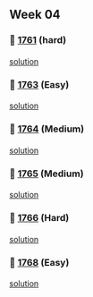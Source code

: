 ## Week 04
### 👀 [1761](https://leetcode.com/problemset/all/?search=1761&page=1) (hard)
####
[solution]()
####
### 👀 [1763](https://leetcode.com/problemset/all/?search=1763&page=1) (Easy)
####
[solution]()
####
### 👀 [1764](https://leetcode.com/problemset/all/?search=1764&page=1) (Medium)
####
[solution]()
####
### 👀 [1765](https://leetcode.com/problemset/all/?search=1765&page=1) (Medium)
####
[solution]()
####
### 👀 [1766](https://leetcode.com/problemset/all/?search=1766&page=1) (Hard)
####
[solution]()
####
### 👀 [1768](https://leetcode.com/problemset/all/?search=1768&page=1) (Easy)
####
[solution](https://github.com/DohyunYoun/study/blob/42d479d1f4/src/main/java/algorithm/implementation/LeetCode1768.kt)
####
